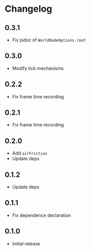 # Changelog

## 0.3.1

- Fix jsdoc of `WorldNodeOptions.root`

## 0.3.0

- Modify tick mechanisms

## 0.2.2

- Fix frame time recording

## 0.2.1

- Fix frame time recording

## 0.2.0

- Add `airFriction`
- Update deps

## 0.1.2

- Update deps

## 0.1.1

- Fix dependence declaration

## 0.1.0

- Initial release
